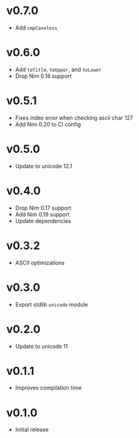 v0.7.0
==================

* Add `cmpCaseless`

v0.6.0
==================

* Add `toTitle`, `toUpper`, and `toLower`
* Drop Nim 0.18 support

v0.5.1
==================

* Fixes index error when checking ascii char 127
* Add Nim 0.20 to CI config

v0.5.0
==================

* Update to unicode 12.1

v0.4.0
==================

* Drop Nim 0.17 support
* Add Nim 0.19 support
* Update dependencies

v0.3.2
==================

* ASCII optimizations

v0.3.0
==================

* Export stdlib `unicode` module

v0.2.0
==================

* Update to unicode 11

v0.1.1
==================

* Improves compilation time

v0.1.0
==================

* Initial release
